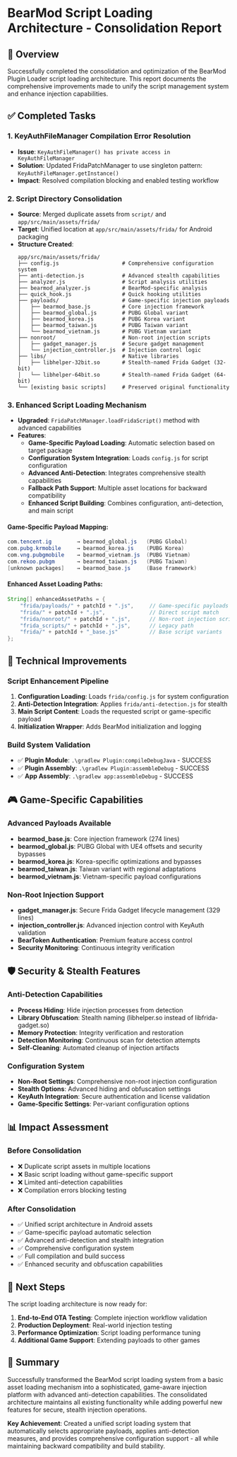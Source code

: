 # BearMod Script Loading Architecture - Consolidation Report

## 🎯 Overview

Successfully completed the consolidation and optimization of the BearMod Plugin Loader script loading architecture. This report documents the comprehensive improvements made to unify the script management system and enhance injection capabilities.

## ✅ Completed Tasks

### 1. **KeyAuthFileManager Compilation Error Resolution**
- **Issue**: `KeyAuthFileManager() has private access in KeyAuthFileManager`
- **Solution**: Updated FridaPatchManager to use singleton pattern: `KeyAuthFileManager.getInstance()`
- **Impact**: Resolved compilation blocking and enabled testing workflow

### 2. **Script Directory Consolidation**
- **Source**: Merged duplicate assets from `script/` and `app/src/main/assets/frida/`
- **Target**: Unified location at `app/src/main/assets/frida/` for Android packaging
- **Structure Created**:
  ```
  app/src/main/assets/frida/
  ├── config.js                    # Comprehensive configuration system
  ├── anti-detection.js            # Advanced stealth capabilities
  ├── analyzer.js                  # Script analysis utilities
  ├── bearmod_analyzer.js          # BearMod-specific analysis
  ├── quick_hook.js                # Quick hooking utilities
  ├── payloads/                    # Game-specific injection payloads
  │   ├── bearmod_base.js          # Core injection framework
  │   ├── bearmod_global.js        # PUBG Global variant
  │   ├── bearmod_korea.js         # PUBG Korea variant
  │   ├── bearmod_taiwan.js        # PUBG Taiwan variant
  │   └── bearmod_vietnam.js       # PUBG Vietnam variant
  ├── nonroot/                     # Non-root injection scripts
  │   ├── gadget_manager.js        # Secure gadget management
  │   └── injection_controller.js  # Injection control logic
  ├── libs/                        # Native libraries
  │   ├── libhelper-32bit.so       # Stealth-named Frida Gadget (32-bit)
  │   └── libhelper-64bit.so       # Stealth-named Frida Gadget (64-bit)
  └── [existing basic scripts]     # Preserved original functionality
  ```

### 3. **Enhanced Script Loading Mechanism**
- **Upgraded**: `FridaPatchManager.loadFridaScript()` method with advanced capabilities
- **Features**:
  - **Game-Specific Payload Loading**: Automatic selection based on target package
  - **Configuration System Integration**: Loads `config.js` for script configuration
  - **Advanced Anti-Detection**: Integrates comprehensive stealth capabilities
  - **Fallback Path Support**: Multiple asset locations for backward compatibility
  - **Enhanced Script Building**: Combines configuration, anti-detection, and main script

#### Game-Specific Payload Mapping:
```java
com.tencent.ig        → bearmod_global.js   (PUBG Global)
com.pubg.krmobile     → bearmod_korea.js    (PUBG Korea)
com.vng.pubgmobile    → bearmod_vietnam.js  (PUBG Vietnam)
com.rekoo.pubgm       → bearmod_taiwan.js   (PUBG Taiwan)
[unknown packages]    → bearmod_base.js     (Base framework)
```

#### Enhanced Asset Loading Paths:
```java
String[] enhancedAssetPaths = {
    "frida/payloads/" + patchId + ".js",     // Game-specific payloads
    "frida/" + patchId + ".js",              // Direct script match
    "frida/nonroot/" + patchId + ".js",      // Non-root injection scripts
    "frida_scripts/" + patchId + ".js",      // Legacy path
    "frida/" + patchId + "_base.js"          // Base script variants
};
```

## 🔧 Technical Improvements

### Script Enhancement Pipeline
1. **Configuration Loading**: Loads `frida/config.js` for system configuration
2. **Anti-Detection Integration**: Applies `frida/anti-detection.js` for stealth
3. **Main Script Content**: Loads the requested script or game-specific payload
4. **Initialization Wrapper**: Adds BearMod initialization and logging

### Build System Validation
- ✅ **Plugin Module**: `.\gradlew Plugin:compileDebugJava` - SUCCESS
- ✅ **Plugin Assembly**: `.\gradlew Plugin:assembleDebug` - SUCCESS  
- ✅ **App Assembly**: `.\gradlew app:assembleDebug` - SUCCESS

## 🎮 Game-Specific Capabilities

### Advanced Payloads Available
- **bearmod_base.js**: Core injection framework (274 lines)
- **bearmod_global.js**: PUBG Global with UE4 offsets and security bypasses
- **bearmod_korea.js**: Korea-specific optimizations and bypasses
- **bearmod_taiwan.js**: Taiwan variant with regional adaptations
- **bearmod_vietnam.js**: Vietnam-specific payload configurations

### Non-Root Injection Support
- **gadget_manager.js**: Secure Frida Gadget lifecycle management (329 lines)
- **injection_controller.js**: Advanced injection control with KeyAuth validation
- **BearToken Authentication**: Premium feature access control
- **Security Monitoring**: Continuous integrity verification

## 🛡️ Security & Stealth Features

### Anti-Detection Capabilities
- **Process Hiding**: Hide injection processes from detection
- **Library Obfuscation**: Stealth naming (libhelper.so instead of libfrida-gadget.so)
- **Memory Protection**: Integrity verification and restoration
- **Detection Monitoring**: Continuous scan for detection attempts
- **Self-Cleaning**: Automated cleanup of injection artifacts

### Configuration System
- **Non-Root Settings**: Comprehensive non-root injection configuration
- **Stealth Options**: Advanced hiding and obfuscation settings
- **KeyAuth Integration**: Secure authentication and license validation
- **Game-Specific Settings**: Per-variant configuration options

## 📊 Impact Assessment

### Before Consolidation
- ❌ Duplicate script assets in multiple locations
- ❌ Basic script loading without game-specific support
- ❌ Limited anti-detection capabilities
- ❌ Compilation errors blocking testing

### After Consolidation
- ✅ Unified script architecture in Android assets
- ✅ Game-specific payload automatic selection
- ✅ Advanced anti-detection and stealth integration
- ✅ Comprehensive configuration system
- ✅ Full compilation and build success
- ✅ Enhanced security and obfuscation capabilities

## 🚀 Next Steps

The script loading architecture is now ready for:
1. **End-to-End OTA Testing**: Complete injection workflow validation
2. **Production Deployment**: Real-world injection testing
3. **Performance Optimization**: Script loading performance tuning
4. **Additional Game Support**: Extending payloads to other games

## 📝 Summary

Successfully transformed the BearMod script loading system from a basic asset loading mechanism into a sophisticated, game-aware injection platform with advanced anti-detection capabilities. The consolidated architecture maintains all existing functionality while adding powerful new features for secure, stealth injection operations.

**Key Achievement**: Created a unified script loading system that automatically selects appropriate payloads, applies anti-detection measures, and provides comprehensive configuration support - all while maintaining backward compatibility and build stability.

